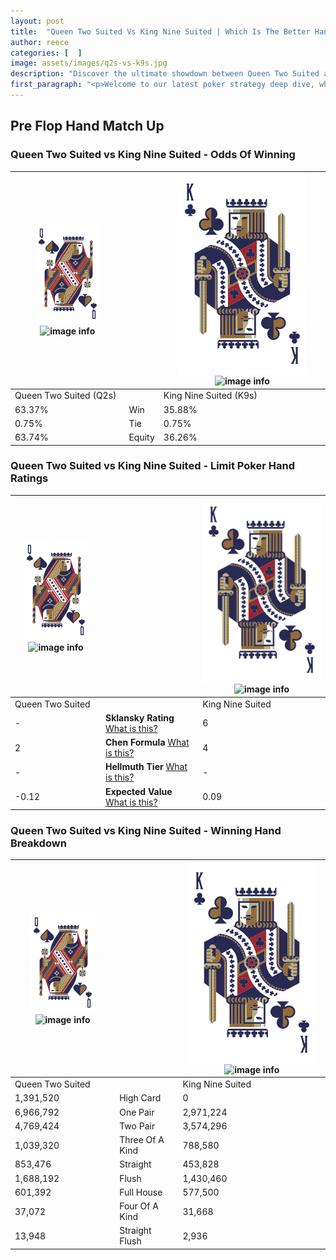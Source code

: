 ```yaml
---
layout: post
title:  "Queen Two Suited Vs King Nine Suited | Which Is The Better Hand In Poker? A Complete Guide"
author: reece
categories: [  ]
image: assets/images/q2s-vs-k9s.jpg
description: "Discover the ultimate showdown between Queen Two Suited and King Nine Suited in poker! Uncover the odds, strategies, and scenarios where one hand triumphs over the other. Get ready to up your poker game with this thrilling analysis."
first_paragraph: "<p>Welcome to our latest poker strategy deep dive, where we're pitting two distinct hands against each other in a high-stakes showdown: Queen Two Suited vs King Nine Suited.</p><p>In the dynamic world of poker, every decision counts, and knowing which hand holds the upper hand is key to your success at the table.</p><p>In this article, we'll dissect these two hands, explore the scenarios where one dominates the other, and equip you with the knowledge to make strategic choices that can tip the odds in your favor.</p><p>Get ready to unravel the intriguing dynamics of these poker hands and elevate your game to new heights.</p>"
---
```




[comment]: # (sp0)

## Pre Flop Hand Match Up

<div class="table hand-ratings" markdown="1"> 



### Queen Two Suited vs King Nine Suited - Odds Of Winning


    
| ![image info](assets/images/hand1/Q.png) ![image info](assets/images/hand1/2s.png) |  | ![image info](assets/images/hand2/K.png) ![image info](assets/images/hand2/9s.png) |
| -------- | -------- | -------- |
| Queen Two Suited (Q2s) |  | King Nine Suited (K9s) |
| 63.37% | Win | 35.88% |
| 0.75% | Tie | 0.75% |
| 63.74% | Equity | 36.26% |




[comment]: # (sp1)



### Queen Two Suited vs King Nine Suited - Limit Poker Hand Ratings


    
| ![image info](assets/images/hand1/Q.png) ![image info](assets/images/hand1/2s.png) |  | ![image info](assets/images/hand2/K.png) ![image info](assets/images/hand2/9s.png) |
| -------- | -------- | -------- |
| Queen Two Suited |  | King Nine Suited |
| - | **Sklansky Rating** [What is this?](/sklansky-rating-explained) | 6 |
| 2 | **Chen Formula** [What is this?](/chen-formula-explained) | 4 |
| - | **Hellmuth Tier** [What is this?](/Hellmuth-tier-explained) | - |
| -0.12 | **Expected Value** [What is this?](/expected-value-explained) | 0.09 |




[comment]: # (sp2)



### Queen Two Suited vs King Nine Suited - Winning Hand Breakdown


    
| ![image info](assets/images/hand1/Q.png) ![image info](assets/images/hand1/2s.png) |  | ![image info](assets/images/hand2/K.png) ![image info](assets/images/hand2/9s.png) |
| -------- | -------- | -------- |
| Queen Two Suited |  | King Nine Suited |
| 1,391,520 | High Card | 0 |
| 6,966,792 | One Pair | 2,971,224 |
| 4,769,424 | Two Pair | 3,574,296 |
| 1,039,320 | Three Of A Kind | 788,580 |
| 853,476 | Straight | 453,828 |
| 1,688,192 | Flush | 1,430,460 |
| 601,392 | Full House | 577,500 |
| 37,072 | Four Of A Kind | 31,668 |
| 13,948 | Straight Flush | 2,936 |




[comment]: # (sp3)



</div>

[comment]: # (sp4)



[comment]: # (sp5)

